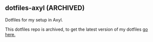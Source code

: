 ## dotfiles-axyl **(ARCHIVED)**
Dotfiles for my setup in Axyl.

This dotfiles repo is archived, to get the latest version of my dotfiles [go here.](https://github.com/angelofallars/dotfiles)
